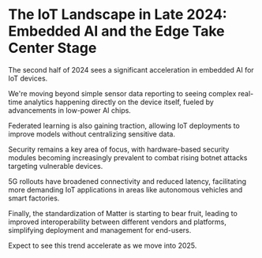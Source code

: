 # The IoT Landscape in Late 2024: Embedded AI and the Edge Take Center Stage

The second half of 2024 sees a significant acceleration in embedded AI for IoT devices.

We're moving beyond simple sensor data reporting to seeing complex real-time analytics happening directly on the device itself, fueled by advancements in low-power AI chips.

Federated learning is also gaining traction, allowing IoT deployments to improve models without centralizing sensitive data.

Security remains a key area of focus, with hardware-based security modules becoming increasingly prevalent to combat rising botnet attacks targeting vulnerable devices.

5G rollouts have broadened connectivity and reduced latency, facilitating more demanding IoT applications in areas like autonomous vehicles and smart factories.

Finally, the standardization of Matter is starting to bear fruit, leading to improved interoperability between different vendors and platforms, simplifying deployment and management for end-users.

Expect to see this trend accelerate as we move into 2025.
